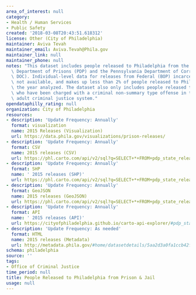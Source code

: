 ```yaml
---
area_of_interest: null
category:
- Health / Human Services
- Public Safety
created: '2018-03-08T20:43:51.618312'
license: Other (City of Philadelphia)
maintainer: Aviva Tevah
maintainer_email: Aviva.Tevah@Phila.gov
maintainer_link: null
maintainer_phone: null
notes: "This dataset includes people released to Philadelphia from the Philadelphia\
  \ Department of Prisons (PDP) and the Pennsylvania Department of Correction (PA\
  \ DOC). Individual-level data for releases from Federal (BOP) incarceration was\
  \ not available, and makes up less than 2% of people released to Philadelphia in\
  \ the year analyzed. The dataset also only includes people released to Philadelphia\
  \ who have been charged with a criminal non-summary type offense in the Philadelphia\
  \ adult criminal justice system."
opendataphilly_rating: null
organization: City of Philadelphia
resources:
- description: 'Update Frequency: Annually'
  format: visualization
  name: 2015 Releases (Visualization)
  url: https://data.phila.gov/visualizations/prison-releases/
- description: 'Update Frequency: Annually'
  format: CSV
  name: 2015 releases (CSV)
  url: https://phl.carto.com/api/v2/sql?q=SELECT+*+FROM+pdp_state_releases&filename=pdp_state_releases&format=csv&skipfields=cartodb_id,the_geom,the_geom_webmercator
- description: 'Update Frequency: Annually'
  format: SHP
  name: ' 2015 releases (SHP)'
  url: https://phl.carto.com/api/v2/sql?q=SELECT+*+FROM+pdp_state_releases&filename=pdp_state_releases&format=shp&skipfields=cartodb_id
- description: 'Update Frequency: Annually'
  format: GeoJSON
  name: 2015 releases (GeoJSON)
  url: https://phl.carto.com/api/v2/sql?q=SELECT+*+FROM+pdp_state_releases&filename=pdp_state_releases&format=geojson&skipfields=cartodb_id
- description: 'Update Frequency: Annually'
  format: API
  name: ' 2015 releases (API)'
  url: https://cityofphiladelphia.github.io/carto-api-explorer/#pdp_state_releases
- description: 'Update Frequency: As needed'
  format: HTML
  name: 2015 releases (Metadata)
  url: http://metadata.phila.gov/#home/datasetdetails/5aa2d3a0fa1ccb42fc2b00df/representationdetails/5aa2d3a1fa1ccb42fc2b00e3/
schema: philadelphia
source: ''
tags:
- Office of Criminal Justice
time_period: null
title: People Released to Philadelphia from Prison & Jail
usage: null
---
```

